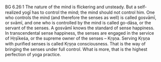 BG 6.26:1	The nature of the mind is ﬂickering and unsteady. But a self-realized yogī has to control the mind; the mind should not control him. One who controls the mind (and therefore the senses as well) is called gosvāmī, or svāmī, and one who is controlled by the mind is called go-dāsa, or the servant of the senses. A gosvāmī knows the standard of sense happiness. In transcendental sense happiness, the senses are engaged in the service of Hṛṣīkeśa, or the supreme owner of the senses – Kṛṣṇa. Serving Kṛṣṇa with puriﬁed senses is called Kṛṣṇa consciousness. That is the way of bringing the senses under full control. What is more, that is the highest perfection of yoga practice.
